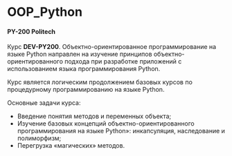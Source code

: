 # OOP_Python
#### PY-200 Politech



Курс **DEV-PY200**. Объектно-ориентированное программирование на языке Python направлен на изучение принципов объектно-ориентированного подхода при разработке приложений с использованием языка программирования Python.

Курс является логическим продолжением базовых курсов по процедурному программированию на языке Python.

Основные задачи курса:

* Введение понятия методов и переменных объекта;
* Изучение базовых концепций объектно-ориентированного программирования на языке Python»: инкапсуляция, наследование и полиморфизм;
* Перегрузка «магических» методов.

